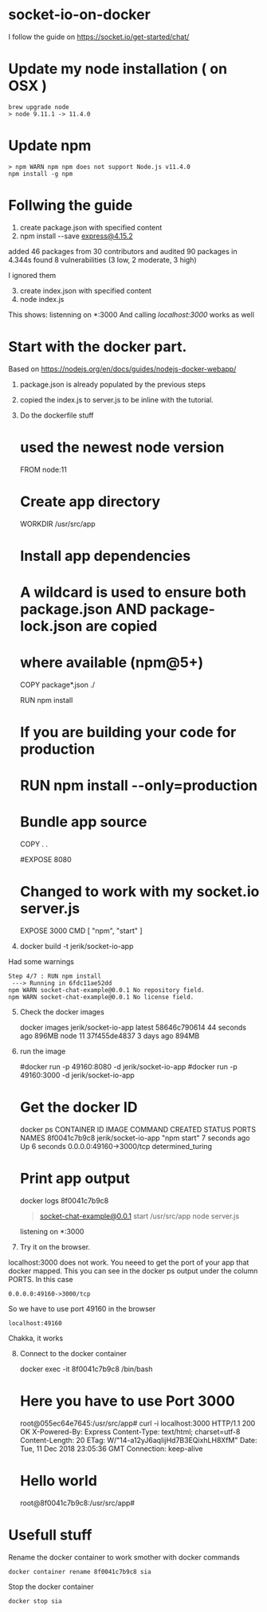 # socket-io-on-docker

I follow the guide on https://socket.io/get-started/chat/

# Update my node installation ( on OSX )

	brew upgrade node
	> node 9.11.1 -> 11.4.0

# Update npm 

	> npm WARN npm npm does not support Node.js v11.4.0
	npm install -g npm

# Follwing the guide

1. create package.json with specified content
2. npm install --save express@4.15.2

added 46 packages from 30 contributors and audited 90 packages in 4.344s
found 8 vulnerabilities (3 low, 2 moderate, 3 high)

I ignored them 

3. create index.json with specified content
4. node index.js

This shows: listenning on \*:3000
And calling _localhost:3000_ works as well

# Start with the docker part. 
Based on https://nodejs.org/en/docs/guides/nodejs-docker-webapp/

1. package.json is already populated by the previous steps

2. copied the index.js to server.js to be inline with the tutorial. 

3. Do the dockerfile stuff


	# used the newest node version 
	FROM node:11

	# Create app directory
	WORKDIR /usr/src/app

	# Install app dependencies
	# A wildcard is used to ensure both package.json AND package-lock.json are copied
	# where available (npm@5+)
	COPY package*.json ./

	RUN npm install
	# If you are building your code for production
	# RUN npm install --only=production

	# Bundle app source
	COPY . .

	#EXPOSE 8080
	# Changed to work with my socket.io server.js
	EXPOSE 3000
	CMD [ "npm", "start" ]

4. docker build -t jerik/socket-io-app

Had some warnings

	Step 4/7 : RUN npm install
	 ---> Running in 6fdc11ae52dd
	npm WARN socket-chat-example@0.0.1 No repository field.
	npm WARN socket-chat-example@0.0.1 No license field.

5. Check the docker images

	docker images
	jerik/socket-io-app      latest              58646c790614        44 seconds ago      896MB
	node                     11                  37f455de4837        3 days ago          894MB

6. run the image

	#docker run -p 49160:8080 -d jerik/socket-io-app
	#docker run -p 49160:3000 -d jerik/socket-io-app

	# Get the docker ID
	docker ps
	CONTAINER ID        IMAGE                 COMMAND             CREATED             STATUS              PORTS                     NAMES
	8f0041c7b9c8        jerik/socket-io-app   "npm start"         7 seconds ago       Up 6 seconds        0.0.0.0:49160->3000/tcp   determined_turing

	# Print app output
	docker logs 8f0041c7b9c8

	> socket-chat-example@0.0.1 start /usr/src/app
	> node server.js

	listening on *:3000

7. Try it on the browser. 
	
localhost:3000 does not work. You neeed to get the port of your app that docker mapped. This you can see in the
docker ps output under the column PORTS. In this case  

	0.0.0.0:49160->3000/tcp

So we have to use port 49160 in the browser

	localhost:49160 

Chakka, it works

8. Connect to the docker container 

	docker exec -it 8f0041c7b9c8 /bin/bash

	# Here you have to use Port 3000
	root@055ec64e7645:/usr/src/app# curl -i localhost:3000
	HTTP/1.1 200 OK
	X-Powered-By: Express
	Content-Type: text/html; charset=utf-8
	Content-Length: 20
	ETag: W/"14-a12yJ6aqIijHd7B3EQixhLH8XfM"
	Date: Tue, 11 Dec 2018 23:05:36 GMT
	Connection: keep-alive

	<h1>Hello world</h1>root@8f0041c7b9c8:/usr/src/app#


# Usefull stuff

Rename the docker container to work smother with docker commands

	docker container rename 8f0041c7b9c8 sia

Stop the docker container

	docker stop sia
